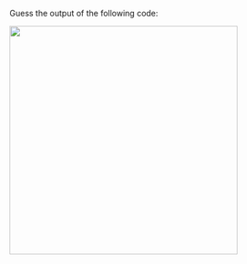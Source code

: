 Guess the output of the following code:

<img src='https://github.com/McLarenCollege/foundations_public/raw/main/images/nan-guess-output-4.png' width=400 />
